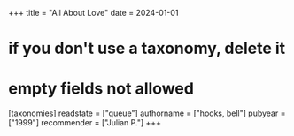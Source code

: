 +++
title = "All About Love"
date = 2024-01-01
# if you don't use a taxonomy, delete it
# empty fields not allowed
[taxonomies]
  readstate = ["queue"]
  authorname = ["hooks, bell"]
  pubyear = ["1999"]
  recommender = ["Julian P."]
+++
